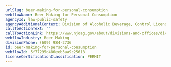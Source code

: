 ```yaml
---
urlSlug: beer-making-for-personal-consumption
webflowName: Beer Making for Personal Consumption
agencyId: law-public-safety
agencyAdditionalContext: Division of Alcoholic Beverage, Control Licensing Bureau
callToActionText: ""
callToActionLink: https://www.njoag.gov/about/divisions-and-offices/division-of-alcoholic-beverage-control-home/posse-online-licensing-system/
webflowIndustry: Beer Making
divisionPhone: (609) 984-2736
id: beer-making-for-personal-consumption
webflowId: 5f77295d486eeb3aa9c25618
licenseCertificationClassification: PERMIT
---
```


